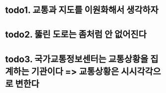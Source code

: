 # todo1. 교통과 지도를 이원화해서 생각하자

# todo2. 뚫린 도로는 좀처럼 안 없어진다

# todo3. 국가교통정보센터는 교통상황을 집계하는 기관이다 => 교통상황은 시시각각으로 변한다